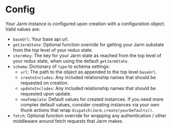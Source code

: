 # Config

Your Jarm instance is configured upon creation with a configuration object. Valid values are:

- `baseUrl`: Your base api url.
- `getJarmState`: Optional function override for getting your Jarm substate from the top level of
  your redux state.
- `storeKey`: The key for your Jarm state as reached from the top level of your redux state, when
  using the default `getJarmState`.
- `schema`: Dictionary of `type` to schema settings:
  - `url`: The path to the object as appended to the top level `baseUrl`.
  - `createIncludes`: Any included relationship names that should be requested on creation.
  - `updateIncludes`: Any included relationship names that should be requested upon update.
  - `newTemplate`: Default values for created instances. If you need more complex default values,
    consider creating instances via your own thunk actions that wrap
    `dispatch(Jarm.create(yourDefaults))`.
- `fetch`: Optional function override for wrapping any authentication / other middleware around
  fetch requests that Jarm makes.

